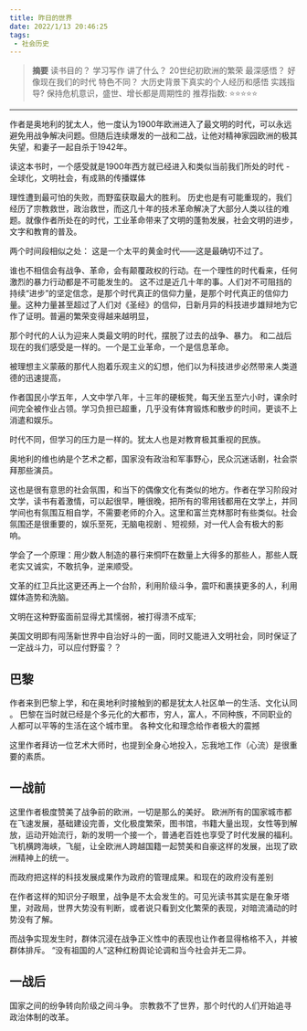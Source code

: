 ```yaml
---
title: 昨日的世界 
date: 2022/1/13 20:46:25
tags:
 - 社会历史 
---
```


> **摘要**
> 读书目的？ 学习写作 
> 讲了什么？ 20世纪初欧洲的繁荣
> 最深感悟？ 好像现在我们的时代
> 特色不同？ 大历史背景下真实的个人经历和感悟 
> 实践指导?  保持危机意识，盛世、增长都是周期性的
> 推荐指数:  ⭐️⭐️⭐⭐⭐  ️ 

---
作者是奥地利的犹太人，他一度认为1900年欧洲进入了最文明的时代，可以永远避免用战争解决问题。但随后连续爆发的一战和二战，让他对精神家园欧洲的极其失望，和妻子一起自杀于1942年。

读这本书时，一个感受就是1900年西方就已经进入和类似当前我们所处的时代 - 全球化，文明社会，有成熟的传播媒体

理性遭到最可怕的失败，而野蛮获取最大的胜利。
历史也是有可能重现的，我们经历了宗教救世，政治救世，而这几十年的技术革命解决了大部分人类以往的难题。就像作者所处在的时代，工业革命带来了文明的蓬勃发展，社会文明的进步，文字和教育的普及。

两个时间段相似之处： 这是一个太平的黄金时代——这是最确切不过了。

谁也不相信会有战争、革命，会有颠覆政权的行动。在一个理性的时代看来，任何激烈的暴力行动都是不可能发生的。
这不过是近几十年的事。人们对不可阻挡的持续“进步”的坚定信念，是那个时代真正的信仰力量，是那个时代真正的信仰力量。这种力量甚至超过了人们对《圣经》的信仰，日新月异的科技进步雄辩地为它作了证明。普遍的繁荣变得越来越明显，

那个时代的人认为迎来人类最文明的时代，摆脱了过去的战争、暴力。 和二战后现在的我们感受是一样的。一个是工业革命，一个是信息革命。

被理想主义蒙蔽的那代人抱着乐观主义的幻想，他们以为科技进步必然带来人类道德的迅速提高，

作者国民小学五年，人文中学八年，十三年的硬板凳，每天坐五至六小时，课余时间完全被作业占领。学习负担已超重，几乎没有体育锻炼和散步的时间，更谈不上消遣和娱乐。

时代不同，但学习的压力是一样的。犹太人也是对教育极其重视的民族。

奥地利的维也纳是个艺术之都，国家没有政治和军事野心，民众沉迷话剧，社会崇拜那些演员。

这也是很有意思的社会氛围，和当下的偶像文化有类似的地方。作者在学习阶段对文学，读书有着激情，可以起很早，睡很晚，把所有的零用钱都用在文学上，并同学间也有氛围互相自学，不需要老师的介入。这里和富兰克林那时有些类似。社会氛围还是很重要的，娱乐至死，无脑电视剧 、短视频，对一代人会有极大的影响。

学会了一个原理：用少数人制造的暴行来恫吓在数量上大得多的那些人，那些人既老实又诚实，不敢抗争，逆来顺受。

文革的红卫兵比这更还再上一个台阶，利用阶级斗争，震吓和裹挟更多的人，利用媒体造势和洗脑。

文明在这种野蛮面前显得尤其懦弱，被打得溃不成军;

美国文明即有闯荡新世界中自治好斗的一面，同时又能进入文明社会，同时保证了一定战斗力，可以应付野蛮？？

## 巴黎
作者来到巴黎上学，和在奥地利时接触到的都是犹太人社区单一的生活、文化认同 。
巴黎在当时就已经是个多元化的大都市，穷人，富人，不同种族，不同职业的人都可以平等的生活在这个城市里。
各种文化和理念给作者极大的震撼

这里作者拜访一位艺术大师时，也提到全身心地投入，忘我地工作（心流）是很重要的素质。

## 一战前
这里作者极度赞美了战争前的欧洲，一切是那么的美好。
欧洲所有的国家城市都在飞速发展，基础建设完善，文化极度繁荣，图书馆，书籍大量出现，女性等到解放，运动开始流行，新的发明一个接一个，普通老百姓也享受了时代发展的福利。
飞机横跨海峡，飞艇，让全欧洲人跨越国籍一起赞美和自豪这样的发展，出现了欧洲精神上的统一。

而政府把这样的科技发展成果作为政府的管理成果。和现在的政府没有差别

在作者这样的知识分子眼里，战争是不太会发生的。可见光读书其实是在象牙塔里，对政局，世界大势没有判断，或者说只看到文化繁荣的表现，对暗流涌动的时势没有了解。

而战争实现发生时，群体沉浸在战争正义性中的表现也让作者显得格格不入，并被群体排斥。
“没有祖国的人”这种红粉舆论论调和当今社会并无二异。

## 一战后
国家之间的纷争转向阶级之间斗争。
宗教救不了世界，那个时代的人们开始追寻政治体制的改革。
